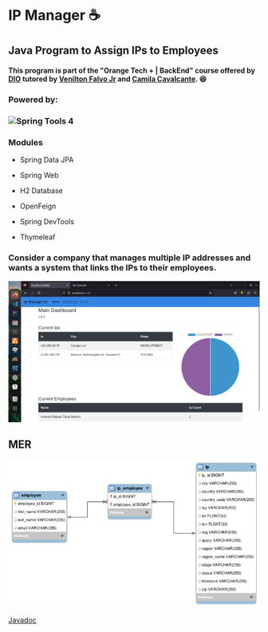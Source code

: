 # IP Manager :coffee:

## Java Program to Assign IPs to Employees

#### This program is part of the "Orange Tech + | BackEnd" course offered by [DIO](https://www.dio.me)  tutored by [Venilton Falvo Jr](https://www.linkedin.com/in/falvojr/) and [Camila Cavalcante](https://github.com/cami-la). :satisfied:

### Powered by:

### <img src="https://spring.io/img/logos/spring-tool-dark.svg" alt="Spring Tools 4" width="200" />

### Modules

*  Spring Data JPA

*  Spring Web

*  H2 Database

*  OpenFeign

*  Spring DevTools

*  Thymeleaf

### Consider a company that manages multiple IP addresses and wants a system that links the IPs to their employees. 

![SnapShot](./doc/SnapShot.png)

## MER

<img src="./doc/ipmanager-MER.png" alt="MER" style="zoom:90%;" />



[Javadoc](./doc/index.html)

